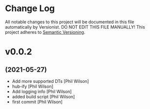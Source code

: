 # Change Log

All notable changes to this project will be documented in this file
automatically by Versionist. DO NOT EDIT THIS FILE MANUALLY!
This project adheres to [Semantic Versioning](http://semver.org/).

# v0.0.2
## (2021-05-27)

* Add more supported DTs [Phil Wilson]
* hub-ify [Phil Wilson]
* Add logging info [Phil Wilson]
* added build script [Phil Wilson]
* first commit [Phil Wilson]
